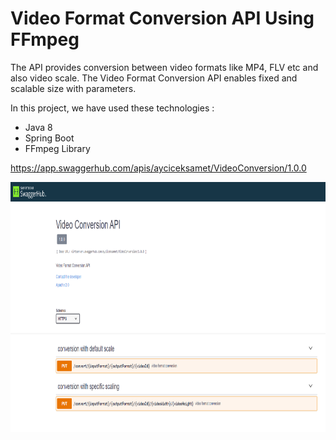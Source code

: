 # Video Format Conversion API Using FFmpeg

The API provides conversion between video formats like MP4, FLV etc and also video scale. The Video Format Conversion API enables fixed and scalable size with parameters.  

In this project, we have used these technologies :
- Java 8
- Spring Boot
- FFmpeg Library

https://app.swaggerhub.com/apis/ayciceksamet/VideoConversion/1.0.0


<p align="center">
<img  width="600" height="400" src="/1.png">
</p>
